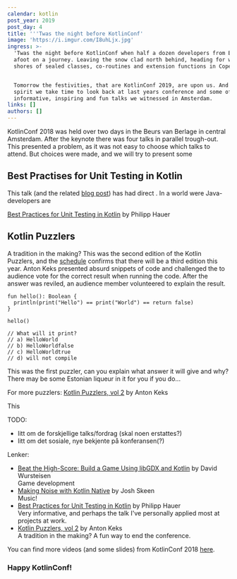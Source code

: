 ```yaml
---
calendar: kotlin
post_year: 2019
post_day: 4
title: '''Twas the night before KotlinConf'
image: 'https://i.imgur.com/I8uhLjx.jpg'
ingress: >-
  'Twas the night before KotlinConf when half a dozen developers from Bekk set
  afoot on a journey. Leaving the snow clad north behind, heading for warmer
  shores of sealed classes, co-routines and extension functions in Copenhagen. 


  Tomorrow the festivities, that are KotlinConf 2019, are upon us. And in that
  spirit we take time to look back at last years conference and some of the
  informative, inspiring and fun talks we witnessed in Amsterdam. 
links: []
authors: []
---
```

KotlinConf 2018 was held over two days in the Beurs van Berlage in central Amsterdam. After the keynote there was four talks in parallel trough-out. This presented a problem, as it was not easy to choose which talks to attend. But choices were made, and we will try to present some 



## Best Practises for Unit Testing in Kotlin
This talk (and the related [blog post](https://phauer.com/2018/best-practices-unit-testing-kotlin/)) has had direct . In a world were Java-developers are 


[Best Practices for Unit Testing in Kotlin](https://www.youtube.com/watch?v=RX_g65J14H0) by Philipp Hauer

## Kotlin Puzzlers
A tradition in the making? This was the second edition of the Kotlin Puzzlers, and the [schedule](https://kotlinconf.com/talks/6-dec/101328) confirms that there will be a third edition this year. Anton Keks presented absurd snippets of code and challenged the to audience vote for the correct result when running the code. After the answer was reviled, an audience member volunteered to explain the result.    

```
fun hello(): Boolean {
  println(print("Hello") == print("World") == return false)
}

hello()

// What will it print?
// a) HelloWorld
// b) HelloWorldfalse
// c) HelloWorldtrue
// d) will not compile 
```   
This was the first puzzler, can you explain what answer it will give and why? There may be some Estonian liqueur in it for you if you do...  

For more puzzlers: [Kotlin Puzzlers, vol 2](https://www.youtube.com/watch?v=Xq9vBZs0j-8) by Anton Keks



This 

TODO: 

* litt om de forskjellige talks/fordrag (skal noen erstattes?)
* litt om det sosiale, nye bekjente på konferansen(?)

Lenker:

* [Beat the High-Score: Build a Game Using libGDX and Kotlin](https://www.youtube.com/watch?v=kDxerDYelLs) by David Wursteisen\
  Game development
* [Making Noise with Kotlin Native](https://www.youtube.com/watch?v=vc04QKnryKs) by Josh Skeen\
  Music! 
* [Best Practices for Unit Testing in Kotlin](https://www.youtube.com/watch?v=RX_g65J14H0) by Philipp Hauer \
  Very informative, and perhaps the talk I've personally applied most at projects at work. 
* [Kotlin Puzzlers, vol 2](https://www.youtube.com/watch?v=Xq9vBZs0j-8) by Anton Keks\
  A tradition in the making? A fun way to end the conference. 

You can find more videos (and some slides) from KotlinConf 2018 [here](https://kotlinconf.com/2018/talks/). 

### Happy KotlinConf!


